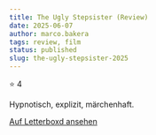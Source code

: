 ```yaml
---
title: The Ugly Stepsister (Review)
date: 2025-06-07
author: marco.bakera
tags: review, film
status: published
slug: the-ugly-stepsister-2025
---
```


⭐ 4

Hypnotisch, explizit, märchenhaft.

[Auf Letterboxd ansehen](https://boxd.it/9VaRnH)

